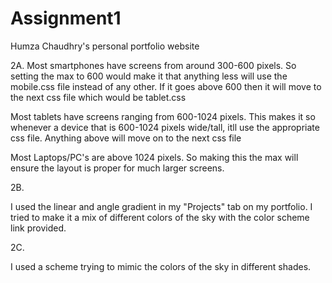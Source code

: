 # Assignment1
Humza Chaudhry's personal portfolio website

2A. 
Most smartphones have screens from around 300-600 pixels. So setting the max to 600 would make it that anything less will use the mobile.css file instead of any other. If it goes above 600 then it will move to the next css file which would be  tablet.css

Most tablets have screens ranging from 600-1024 pixels. This makes it so whenever a device that is 600-1024 pixels wide/tall, itll use the appropriate css file. Anything above will move on to the next css file 

Most Laptops/PC's are above 1024 pixels. So making this the max will ensure the layout is proper for much larger screens. 

2B. 

I used the linear and angle gradient in my "Projects" tab on my portfolio. I tried to make it a mix of different colors of the sky with the color scheme link provided.

2C. 

I used a scheme trying to mimic the colors of the sky in different shades.

